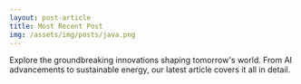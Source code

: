 ```yaml
---
layout: post-article
title: Most Recent Post
img: /assets/img/posts/java.png
---
```

Explore the groundbreaking innovations shaping tomorrow's world. From AI advancements to sustainable
energy, our latest article covers it all in detail.